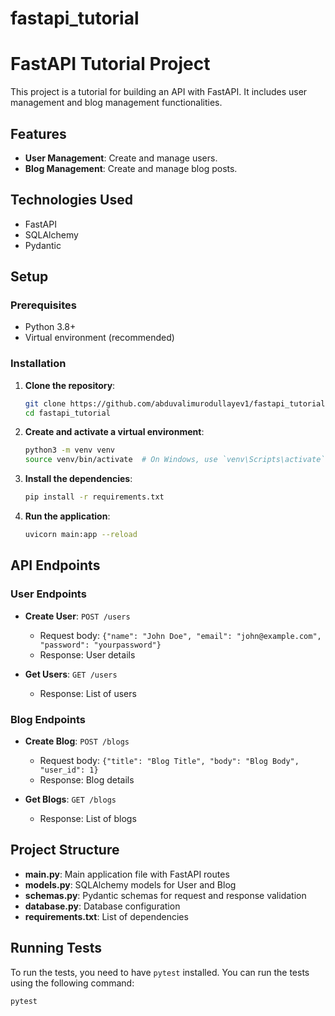 # fastapi_tutorial
# FastAPI Tutorial Project

This project is a tutorial for building an API with FastAPI. It includes user management and blog management functionalities.

## Features

- **User Management**: Create and manage users.
- **Blog Management**: Create and manage blog posts.

## Technologies Used

- FastAPI
- SQLAlchemy
- Pydantic

## Setup

### Prerequisites

- Python 3.8+
- Virtual environment (recommended)

### Installation

1. **Clone the repository**:
    ```bash
    git clone https://github.com/abduvalimurodullayev1/fastapi_tutorial.git
    cd fastapi_tutorial
    ```

2. **Create and activate a virtual environment**:
    ```bash
    python3 -m venv venv
    source venv/bin/activate  # On Windows, use `venv\Scripts\activate`
    ```

3. **Install the dependencies**:
    ```bash
    pip install -r requirements.txt
    ```

4. **Run the application**:
    ```bash
    uvicorn main:app --reload
    ```

## API Endpoints

### User Endpoints

- **Create User**: `POST /users`
    - Request body: `{"name": "John Doe", "email": "john@example.com", "password": "yourpassword"}`
    - Response: User details

- **Get Users**: `GET /users`
    - Response: List of users

### Blog Endpoints

- **Create Blog**: `POST /blogs`
    - Request body: `{"title": "Blog Title", "body": "Blog Body", "user_id": 1}`
    - Response: Blog details

- **Get Blogs**: `GET /blogs`
    - Response: List of blogs

## Project Structure

- **main.py**: Main application file with FastAPI routes
- **models.py**: SQLAlchemy models for User and Blog
- **schemas.py**: Pydantic schemas for request and response validation
- **database.py**: Database configuration
- **requirements.txt**: List of dependencies

## Running Tests

To run the tests, you need to have `pytest` installed. You can run the tests using the following command:

```bash
pytest
